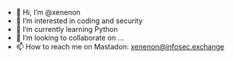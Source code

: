 - 👋 Hi, I’m @xenenon
- 👀 I’m interested in coding and security
- 🌱 I’m currently learning Python 
- 💞️ I’m looking to collaborate on ...
- 📫 How to reach me on Mastadon: xenenon@infosec.exchange 

<!---
xenenon/xenenon is a ✨ special ✨ repository because its `README.md` (this file) appears on your GitHub profile.
You can click the Preview link to take a look at your changes.
--->
